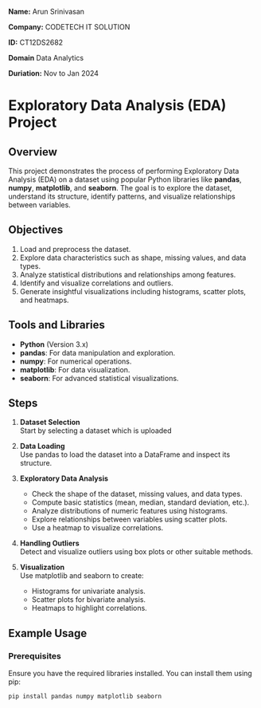 **Name:** Arun Srinivasan

**Company:** CODETECH IT SOLUTION

**ID:** CT12DS2682

**Domain** Data Analytics 

**Duriation:** Nov to Jan 2024


# Exploratory Data Analysis (EDA) Project

## Overview

This project demonstrates the process of performing Exploratory Data Analysis (EDA) on a dataset using popular Python libraries like **pandas**, **numpy**, **matplotlib**, and **seaborn**. The goal is to explore the dataset, understand its structure, identify patterns, and visualize relationships between variables.

## Objectives

1. Load and preprocess the dataset.
2. Explore data characteristics such as shape, missing values, and data types.
3. Analyze statistical distributions and relationships among features.
4. Identify and visualize correlations and outliers.
5. Generate insightful visualizations including histograms, scatter plots, and heatmaps.

## Tools and Libraries

- **Python** (Version 3.x)
- **pandas**: For data manipulation and exploration.
- **numpy**: For numerical operations.
- **matplotlib**: For data visualization.
- **seaborn**: For advanced statistical visualizations.

## Steps

1. **Dataset Selection**  
   Start by selecting a dataset which is uploaded
   

3. **Data Loading**  
   Use pandas to load the dataset into a DataFrame and inspect its structure.

4. **Exploratory Data Analysis**  
   - Check the shape of the dataset, missing values, and data types.
   - Compute basic statistics (mean, median, standard deviation, etc.).
   - Analyze distributions of numeric features using histograms.
   - Explore relationships between variables using scatter plots.
   - Use a heatmap to visualize correlations.

5. **Handling Outliers**  
   Detect and visualize outliers using box plots or other suitable methods.

6. **Visualization**  
   Use matplotlib and seaborn to create:
   - Histograms for univariate analysis.
   - Scatter plots for bivariate analysis.
   - Heatmaps to highlight correlations.

## Example Usage

### Prerequisites

Ensure you have the required libraries installed. You can install them using pip:

```bash
pip install pandas numpy matplotlib seaborn
 
